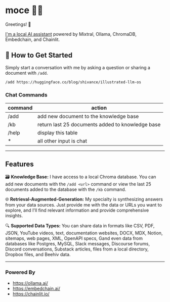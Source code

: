 # moce 🌺🤖

Greetings! 👋 

[I'm a local AI assistant](https://github.com/deadbits/moce) powered by Mixtral, Ollama, ChromaDB, Embedchain, and Chainlit.

## 💬 How to Get Started

Simply start a conversation with me by asking a question or sharing a document with `/add`.
```
/add https://huggingface.co/blog/shivance/illustrated-llm-os
```

### Chat Commands
| **command** | **action**                                            |
|-------------|-------------------------------------------------------|
| /add <url>       | add new document to the knowledge base           |
| /kb              | return last 25 documents added to knowledge base |
| /help            | display this table                               |
| *                | all other input is chat                          |

***

## Features
🗃️ **Knowledge Base:** I have access to a local Chroma database. You can add new documents with the `/add <url>` command or view the last 25 documents added to the database with the `/kb` command.

🌐 **Retrieval-Augmented-Generation:** My specialty is synthesizing answers from your data sources. Just provide me with the data or URLs you want to explore, and I'll find relevant information and provide comprehensive insights.

🔍 **Supported Data Types:** You can share data in formats like CSV, PDF, JSON, YouTube videos, text, documentation websites, DOCX, MDX, Notion, sitemaps, web pages, XML, OpenAPI specs, Gand even data from databases like Postgres, MySQL, Slack messages, Discourse forums, Discord conversations, Substack articles, files from a local directory, Dropbox files, and Beehiv data.

***

### Powered By
* https://ollama.ai/
* https://embedchain.ai/
* https://chainlit.io/